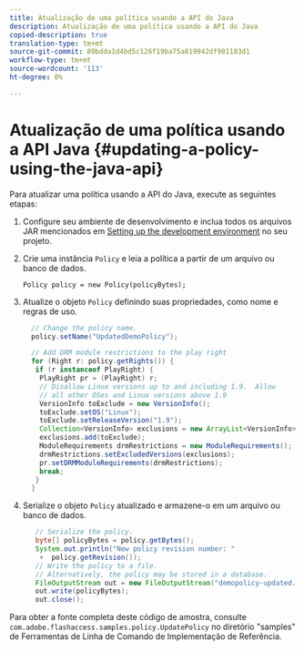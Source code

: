 ```yaml
---
title: Atualização de uma política usando a API do Java
description: Atualização de uma política usando a API do Java
copied-description: true
translation-type: tm+mt
source-git-commit: 89bdda1d4bd5c126f19ba75a819942df901183d1
workflow-type: tm+mt
source-wordcount: '113'
ht-degree: 0%

---
```



# Atualização de uma política usando a API Java {#updating-a-policy-using-the-java-api}

Para atualizar uma política usando a API do Java, execute as seguintes etapas:

1. Configure seu ambiente de desenvolvimento e inclua todos os arquivos JAR mencionados em [Setting up the development environment](../../aaxs-protecting-content/content-setting-up-the-sdk/content-setting-up-the-dev-env.md) no seu projeto.
1. Crie uma instância `Policy` e leia a política a partir de um arquivo ou banco de dados.

   ```
   Policy policy = new Policy(policyBytes);
   ```

1. Atualize o objeto `Policy` definindo suas propriedades, como nome e regras de uso.

   ```java
     // Change the policy name.  
     policy.setName("UpdatedDemoPolicy");  
   
     // Add DRM module restrictions to the play right  
     for (Right r: policy.getRights()) {  
      if (r instanceof PlayRight) {  
       PlayRight pr = (PlayRight) r;  
       // Disallow Linux versions up to and including 1.9.  Allow  
       // all other OSes and Linux versions above 1.9  
       VersionInfo toExclude = new VersionInfo();  
       toExclude.setOS("Linux");  
       toExclude.setReleaseVersion("1.9");  
       Collection<VersionInfo> exclusions = new ArrayList<VersionInfo>();  
       exclusions.add(toExclude);  
       ModuleRequirements drmRestrictions = new ModuleRequirements();  
       drmRestrictions.setExcludedVersions(exclusions);  
       pr.setDRMModuleRequirements(drmRestrictions);  
       break;  
      }  
     }
   ```

1. Serialize o objeto `Policy` atualizado e armazene-o em um arquivo ou banco de dados.

   ```java
      // Serialize the policy.  
      byte[] policyBytes = policy.getBytes();  
      System.out.println("New policy revision number: "  
       +  policy.getRevision());      
      // Write the policy to a file.   
      // Alternatively, the policy may be stored in a database.  
      FileOutputStream out = new FileOutputStream("demopolicy-updated.pol");  
      out.write(policyBytes);  
      out.close(); 
   ```

Para obter a fonte completa deste código de amostra, consulte `com.adobe.flashaccess.samples.policy.UpdatePolicy` no diretório &quot;samples&quot; de Ferramentas de Linha de Comando de Implementação de Referência.
